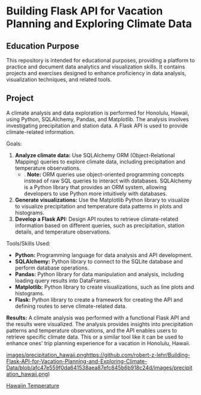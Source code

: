 # Building Flask API for Vacation Planning and Exploring Climate Data

## Education Purpose
This repository is intended for educational purposes, providing a platform to practice and document data analytics and visualization skills. It contains projects and exercises designed to enhance proficiency in data analysis, visualization techniques, and related tools.

## Project
A climate analysis and data exploration is performed for Honolulu, Hawaii, using Python, SQLAlchemy, Pandas, and Matplotlib. The analysis involves investigating precipitation and station data. A Flask API is used to provide climate-related information.

Goals:
1. __Analyze climate data:__ Use SQLAlchemy ORM (Object-Relational Mapping) queries to explore climate data, including precipitation and temperature observations.
    - . __Note:__ ORM queries use object-oriented programming concepts instead of raw SQL queries to interact with databases. SQLAlchemy is a Python library that provides an ORM system, allowing developers to use Python more intuitively with databases.  
2. __Generate visualizations:__ Use the Matplotlib Python library to visualize to visualize precipitation and temperature data patterns in plots and histograms.
3. __Develop a Flask API:__ Design API routes to retrieve climate-related information based on different queries, such as precipitation, station details, and temperature observations.

Tools/Skills Used:
- __Python:__ Programming language for data analysis and API development.
- __SQLAlchemy:__ Python library to connect to the SQLite database and perform database operations.
- __Pandas:__ Python library for data manipulation and analysis, including loading query results into DataFrames.
- __Matplotlib:__ Python library to create visualizations, such as line plots and histograms.
- __Flask:__ Python library to create a framework for creating the API and defining routes to serve climate-related data.

__Results:__ A climate analysis was performed with a functional Flask API and the results were visualized. The analysis provides insights into precipitation patterns and temperature observations, and the API enables users to retrieve specific climate data. This or a similar tool like it can be used to enhance ones' trip planning experience for a vacation in Honolulu, Hawaii.

[images/precipitation_hawaii.png](https://github.com/robert-z-lehr/Building-Flask-API-for-Vacation-Planning-and-Exploring-Climate-Data/blob/afc47e559f0da641538aea87efc845b6b918c24d/images/precipitation_hawaii.png)https://github.com/robert-z-lehr/Building-Flask-API-for-Vacation-Planning-and-Exploring-Climate-Data/blob/afc47e559f0da641538aea87efc845b6b918c24d/images/precipitation_hawaii.png)

[Hawaiin Temperature](images/temperature_hawaii.png)
